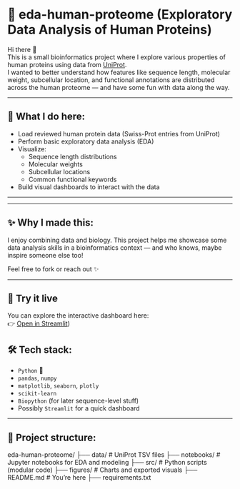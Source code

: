 # 🧬 eda-human-proteome (Exploratory Data Analysis of Human Proteins)

Hi there 👋  
This is a small bioinformatics project where I explore various properties of human proteins using data from [UniProt](https://www.uniprot.org/).  
I wanted to better understand how features like sequence length, molecular weight, subcellular location, and functional annotations are distributed across the human proteome — and have some fun with data along the way.

---

## 📌 What I do here:

- Load reviewed human protein data (Swiss-Prot entries from UniProt)
- Perform basic exploratory data analysis (EDA)
- Visualize:
  - Sequence length distributions
  - Molecular weights
  - Subcellular locations
  - Common functional keywords
- Build visual dashboards to interact with the data

---

---

## ✨ Why I made this:
I enjoy combining data and biology. This project helps me showcase some data analysis skills in a bioinformatics context — and who knows, maybe inspire someone else too!

Feel free to fork or reach out ✨

---
## 🚀 Try it live

You can explore the interactive dashboard here:  
👉 [Open in Streamlit](https://edahumanproteome-auuywn4cwykk69ypj8gjdi.streamlit.app/))



## 🛠️ Tech stack:

- `Python` 🐍
- `pandas`, `numpy`
- `matplotlib`, `seaborn`, `plotly`
- `scikit-learn`
- `Biopython` (for later sequence-level stuff)
- Possibly `Streamlit` for a quick dashboard

---
## 📁 Project structure:

eda-human-proteome/
├── data/ # UniProt TSV files
├── notebooks/ # Jupyter notebooks for EDA and modeling
├── src/ # Python scripts (modular code)
├── figures/ # Charts and exported visuals
├── README.md # You’re here
├── requirements.txt



